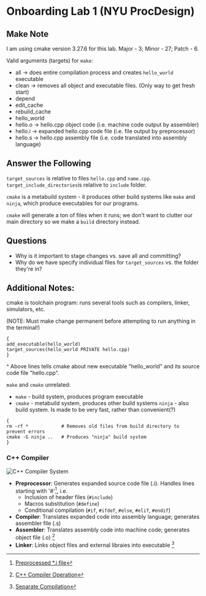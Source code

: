 # Onboarding Lab 1  (NYU ProcDesign)

## Make Note
I am using cmake version 3.27.6 for this lab. Major - 3; Minor - 27; Patch - 6.

Valid arguments (targets) for `make`:
- all -> does entire compilation process and creates `hello_world` executable
- clean -> removes all object and executable files. (Only way to get fresh start)
- depend
- edit_cache
- rebuild_cache
- hello_world
- hello.o -> hello.cpp object code (i.e. machine code output by assembler)
- hello.i -> expanded hello.cpp code file (i.e. file output by preprocessor)
- hello.s -> hello.cpp assembly file (i.e. code translated into assembly language)

## Answer the Following
`target_sources` is relative to files `hello.cpp` and `name.cpp`. `target_include_directories`is relative to `include` folder.

`cmake` is a metabuild system - it produces other build systems like `make` and `ninja`, which produce executables for our programs.

`cmake` will generate a ton of files when it runs; we don't want to clutter our main directory so we make a `build` directory instead.

## Questions
- Why is it important to stage changes vs. save all and committing?
- Why do we have specify individual files for `target_sources` vs. the folder they're in?

## Additional Notes:
cmake is toolchain program: runs several tools such as compilers, linker, simulators, etc. 

(NOTE: Must make change permanent before attempting to run anything in the terminal!)

```
{
add_executable(hello_world)
target_sources(hello_world PRIVATE hello.cpp)
}
```

^ Above lines tells cmake about new executable "hello_world" and its source code file "hello.cpp".

`make` and `cmake` unrelated: 
- `make` - build system, produces program executable
- `cmake` - metabuild system, produces other build systems
`ninja` - also build system. Is made to be very fast, rather than convenient(?)

```
{
rm -rf *            # Removes old files from build directory to prevent errors
cmake -G ninja ..   # Produces "ninja" build system
}
```

### C++ Compiler
![C++ Compiler System](https://static.javatpoint.com/cpages/images/compilation-process-in-c2.png)
- **Preprocessor**: Generates expanded source code file (.i). Handles lines starting with '#'[^1], i.e.
    - Inclusion of header files (`#include`)
    - Macros substitution (`#define`)
    - Conditional compilation (`#if`, `#ifdef`, `#else`, `#elif`, `#endif`)
- **Compiler**: Translates expanded code into assembly language; generates assembler file (.s)
- **Assembler**: Translates assembly code into machine code; generates object file (.o) [^2]
- **Linker**: Links object files and external libraies into executable [^3]

[^1]: [Preprocessed *.i file](https://pvs-studio.com/en/blog/terms/0076/)
[^2]: [C++ Compiler Operation](https://www.javatpoint.com/compilation-process-in-c)
[^3]: [Separate Compilation](https://hackingcpp.com/cpp/lang/separate_compilation.html)

